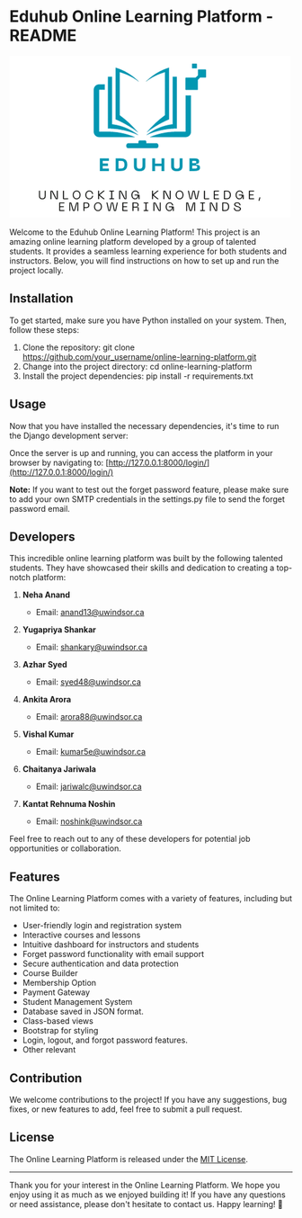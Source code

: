 # Eduhub Online Learning Platform - README

![Eduhub Online Learning Platform Logo](https://github.com/azhar9/COMP8347/blob/main/onlinelearningapp/static/images/Eduhub-4%202.png)

Welcome to the Eduhub Online Learning Platform! This project is an amazing online learning platform developed by a group of talented students. It provides a seamless learning experience for both students and instructors. Below, you will find instructions on how to set up and run the project locally.

## Installation

To get started, make sure you have Python installed on your system. Then, follow these steps:

1. Clone the repository: git clone https://github.com/your_username/online-learning-platform.git
2. Change into the project directory: cd online-learning-platform
3. Install the project dependencies: pip install -r requirements.txt


## Usage

Now that you have installed the necessary dependencies, it's time to run the Django development server:


Once the server is up and running, you can access the platform in your browser by navigating to: [http://127.0.0.1:8000/login/](http://127.0.0.1:8000/login/)

**Note:** If you want to test out the forget password feature, please make sure to add your own SMTP credentials in the settings.py file to send the forget password email.

## Developers

This incredible online learning platform was built by the following talented students. They have showcased their skills and dedication to creating a top-notch platform:

1. **Neha Anand**
   - Email: anand13@uwindsor.ca

2. **Yugapriya Shankar**
   - Email: shankary@uwindsor.ca

3. **Azhar Syed**
   - Email: syed48@uwindsor.ca

4. **Ankita Arora**
   - Email: arora88@uwindsor.ca

5. **Vishal Kumar**
   - Email: kumar5e@uwindsor.ca

6. **Chaitanya Jariwala**
   - Email: jariwalc@uwindsor.ca

7. **Kantat Rehnuma Noshin**
   - Email: noshink@uwindsor.ca

Feel free to reach out to any of these developers for potential job opportunities or collaboration.

## Features

The Online Learning Platform comes with a variety of features, including but not limited to:

- User-friendly login and registration system
- Interactive courses and lessons
- Intuitive dashboard for instructors and students
- Forget password functionality with email support
- Secure authentication and data protection
- Course Builder
- Membership Option
- Payment Gateway
- Student Management System
- Database saved in JSON format.
- Class-based views
- Bootstrap for styling
- Login, logout, and forgot password features.
- Other relevant

## Contribution

We welcome contributions to the project! If you have any suggestions, bug fixes, or new features to add, feel free to submit a pull request.

## License

The Online Learning Platform is released under the [MIT License](https://opensource.org/licenses/MIT).

---

Thank you for your interest in the Online Learning Platform. We hope you enjoy using it as much as we enjoyed building it! If you have any questions or need assistance, please don't hesitate to contact us. Happy learning! 🚀
